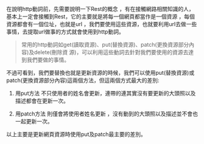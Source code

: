 在說明http動詞前，先需要說明一下Rest的概念 ，有在接觸網路相關知識的人，基本上一定會接觸到Rest，它的主要就是將每一個網頁都當作是一個資源 ，每個資源都會有一個位址，也就是url ，我們要使用這些資源，也就要利用url去做一些事情，去提取url做事的方式就會使用到http動詞。

> 常用的http動詞如get(讀取資源)、put(替換資源)、patch(更換資源部分內容)及delete(刪除資
> 源)，可以利用這些動詞去針對我們要使用的資源去達到我們要做的事情。

不過可看到，我們要替換也就是更新資源的時候，我們可以使用put(替換資源)或patch(更換資源部分內容)這兩個方法，但這兩個方式最大的差別:

1. 用put方法
不只使用者的姓名會更新，連帶的連其實沒有要更新的大頭照以及描述都會在更新一次。

2. 用patch方法
則僅會將使用者姓名更新 ，沒有動到的大頭照以及描述並不會也一起更新一次。

以上主要是更新網頁資源時使用put及patch最主要的差別。